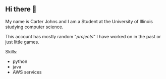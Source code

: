 ## Hi there 👋

My name is Carter Johns and I am a Student at the University of Illinois studying computer science. 

This account has mostly random "_projects_" I have worked on in the past or just little games.

Skills:
- python
- java
- AWS services
<!--
**Carter12312/Carter12312** is a ✨ _special_ ✨ repository because its `README.md` (this file) appears on your GitHub profile.

Here are some ideas to get you started:

- 🔭 I’m currently working on ...
- 🌱 I’m currently learning ...
- 👯 I’m looking to collaborate on ...
- 🤔 I’m looking for help with ...
- 💬 Ask me about ...
- 📫 How to reach me: ...
- 😄 Pronouns: ...
- ⚡ Fun fact: ...
-->
